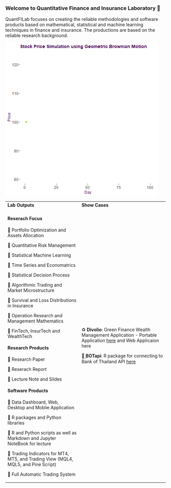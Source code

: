 ### Welcome to Quantitative Finance and Insurance Laboratory 👋

QuantFILab focuses on creating the reliable methodologies and software products based on mathematical, statistical and machine learning techniques in finance and insurance. The productions are based on the reliable research background.

![alt text](https://github.com/QuantFILab/QuantFILab/raw/master/Figure/sim.gif)



<table border="0">
  <tr>
   <td><b> Lab Outputs </b></td>
   <td><b> Show Cases </b></td>
  </tr>
 
 <tr>
    <td> 

#### Reserach Focus
      
:small_blue_diamond: Portfolio Optimization and Assets Allocation

:small_blue_diamond: Quantitative Risk Management

:small_blue_diamond: Statistical Machine Learning

:small_blue_diamond: Time Series and Economatrics

:small_blue_diamond: Statistical Decision Process

:small_blue_diamond: Algorithmic Trading and Market Microstructure

:small_blue_diamond: Survival and Loss Distributions in Insurance

:small_blue_diamond: Operation Research and Management Mathematics

:small_blue_diamond: FinTech, InsurTech and  WealthTech


#### Research Products
:small_blue_diamond: Research Paper

:small_blue_diamond: Reserach Report

:small_blue_diamond: Lecture Note and Sildes

#### Software Products
:small_blue_diamond: Data Dashboard, Web, Desktop and Moblie Application

:small_blue_diamond: R packages and Python libraries

:small_blue_diamond: R and Python scripts as well as Markdown and Jupyter NoteBook for lecture

:small_blue_diamond: Trading Indicators for MT4, MT5, and Trading View (MQL4, MQL5, and Pine Script)

:small_blue_diamond: Full Automatic Trading System
      
</td>
   
<td>
  
  :recycle: <b>Divolio</b>: Green Finance Wealth Management Application - Portable Application <a href="https://github.com/QuantFILab/divfolio">here</a> and Web Applicaion here
  
  :link: <b>ฺBOTapi</b>: R package for connecting to Bank of Thailand API <a href="https://github.com/QuantFILab/BOTapi">here</a> 
 
</td> 
    
</tr>
</table>







<!--
**QuantFILab/QuantFILab** is a ✨ _special_ ✨ repository because its `README.md` (this file) appears on your GitHub profile.

Here are some ideas to get you started:

- 🔭 I’m currently working on ...
- 🌱 I’m currently learning ...
- 👯 I’m looking to collaborate on ...
- 🤔 I’m looking for help with ...
- 💬 Ask me about ...
- 📫 How to reach me: ...
- 😄 Pronouns: ...
- ⚡ Fun fact: ...
-->
